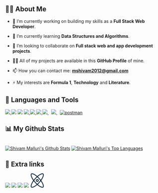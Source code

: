 

## 🙋‍♂️ About Me

- 🔭 I’m currently working on building my skills as a **Full Stack Web Developer**.

- 🌱 I’m currently learning **Data Structures and Algorithms**.

- 👯 I’m looking to collaborate on **Full stack web and app development projects**.

- 👨‍💻 All of my projects are available in this **GitHub Profile** of mine.

- 📫 How you can contact me: **mshivam2012@gmail.com**

- ⚡ My interests are **Formula 1**, **Technology** and **Literature**.

## 🚀 Languages and Tools

<a href="https://www.python.org" target="_blank"> <img src="https://img.icons8.com/color/48/000000/python.png"/> </a>
<img src="https://img.icons8.com/color/48/000000/c-programming.png"/>
<img src="https://img.icons8.com/color/48/000000/c-plus-plus-logo.png"/>
<a href="https://developer.mozilla.org/en-US/docs/Web/JavaScript" target="_blank"> <img src="https://img.icons8.com/color/48/000000/javascript.png"/> </a> 
<a href="https://www.w3.org/html/" target="_blank"> <img src="https://img.icons8.com/color/48/000000/html-5.png"/> </a> 
<a href="https://www.w3schools.com/css/" target="_blank"> <img src="https://img.icons8.com/color/48/000000/css3.png"/> </a> 
<a style="padding-right:8px;" href="https://nodejs.org" target="_blank"> <img src="https://img.icons8.com/color/48/000000/nodejs.png"/> </a>
<a style="padding-right:8px;" href="https://www.mysql.com/" target="_blank"> <img src="https://img.icons8.com/fluent/50/000000/mysql-logo.png"/> </a>
<a href="https://postman.com" target="_blank"> <img src="https://www.vectorlogo.zone/logos/getpostman/getpostman-icon.svg" alt="postman" width="45" height="45"/> </a>

## 📊 My Github Stats

  <br/>
    <a href="https://github.com/LudicrousWhale/github-readme-stats"><img alt="Shivam Malluri's Github Stats" src="https://github-readme-stats.vercel.app/api?username=LudicrousWhale&show_icons=true&count_private=true&theme=react&hide_border=true&bg_color=0D1117" /></a>
  <a href="https://github.com/SubhamRaoniar28/github-readme-stats"><img alt="Shivam Malluri's Top Languages" src="https://github-readme-stats.vercel.app/api/top-langs/?username=LudicrousWhale&langs_count=8&count_private=true&layout=compact&theme=react&hide_border=true&bg_color=0D1117" /></a>
  <br/>

<!--   <a href="https://github.com/LudicrousWhale/github-readme-activity-graph"><img alt="Subham Raoniar's Activity Graph" src="https://activity-graph.herokuapp.com/graph?username=LudicrousWhale&bg_color=0D1117&color=5BCDEC&line=5BCDEC&point=FFFFFF&hide_border=true" /> -->

## 🎯 Extra links
<p align="left">

<a href = "https://www.linkedin.com/in/shivam-malluri/"><img src="https://img.icons8.com/fluent/48/000000/linkedin.png"/></a>
<a href = "https://twitter.com/shivam_malluri"><img src="https://img.icons8.com/fluent/48/000000/twitter.png"/></a>
<a href = "https://www.instagram.com/shivammalluri/"><img src="https://img.icons8.com/fluent/48/000000/instagram-new.png"/></a>
<a href = "https://leetcode.com/mshivam2012/"><img src="https://upload.wikimedia.org/wikipedia/commons/1/19/LeetCode_logo_black.png" height=48px/></a>
<a href = "https://www.algoexpert.io/questions"><img src="Blob\algoexpert.png" height=46px/></a>

</p>




